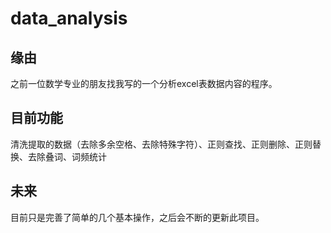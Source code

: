 # data_analysis
## 缘由
之前一位数学专业的朋友找我写的一个分析excel表数据内容的程序。
## 目前功能
清洗提取的数据（去除多余空格、去除特殊字符）、正则查找、正则删除、正则替换、去除叠词、词频统计<br>
## 未来
目前只是完善了简单的几个基本操作，之后会不断的更新此项目。

